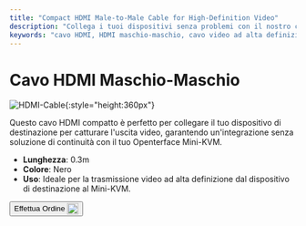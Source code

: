 ```yaml
---
title: "Compact HDMI Male-to-Male Cable for High-Definition Video"
description: "Collega i tuoi dispositivi senza problemi con il nostro cavo HDMI maschio-maschio compatto, perfetto per la trasmissione video ad alta definizione."
keywords: "cavo HDMI, HDMI maschio-maschio, cavo video ad alta definizione, HDMI compatto"
---
```


# Cavo HDMI Maschio-Maschio

![HDMI-Cable](https://assets.openterface.com/images/product/part/OP-03-CABLE30-HDMI.webp){:style="height:360px"}

Questo cavo HDMI compatto è perfetto per collegare il tuo dispositivo di destinazione per catturare l'uscita video, garantendo un'integrazione senza soluzione di continuità con il tuo Openterface Mini-KVM.

- **Lunghezza**: 0.3m
- **Colore**: Nero
- **Uso**: Ideale per la trasmissione video ad alta definizione dal dispositivo di destinazione al Mini-KVM.

<button class="md-button" onclick="window.location.href='https://shop.techxartisan.com/products/hdmi-male-to-male-cable'"> Effettua Ordine <img src="https://assets.openterface.com/images/trademark/txa.svg" alt="TxA Shop" style="vertical-align: middle; height: 20px;"></button>